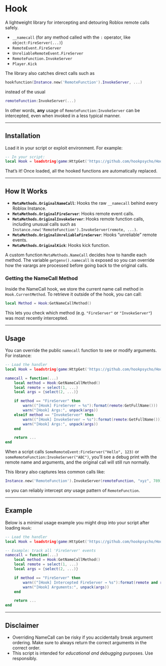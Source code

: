 # Hook

A lightweight library for intercepting and detouring Roblox remote calls safely.

- `__namecall` (for any method called with the `:` operator, like `object:FireServer(...)`)
- `RemoteEvent.FireServer`
- `UnreliableRemoteEvent.FireServer`
- `RemoteFunction.InvokeServer`
- `Player.Kick`

The library also catches direct calls such as  
```lua
hookfunction(Instance.new('RemoteFunction').InvokeServer, ...)
```  
instead of the usual  
```lua
remoteFunction:InvokeServer(...)
```
In other words, **any** usage of `RemoteFunction:InvokeServer` can be intercepted, even when invoked in a less typical manner.

---

## Installation

Load it in your script or exploit environment. For example:
   ```lua
   -- In your script:
   local Hook = loadstring(game:HttpGet('https://github.com/hookpsycho/Hook/raw/refs/heads/main/Hook.lua'))()
   ```
That’s it! Once loaded, all the hooked functions are automatically replaced.

---

## How It Works

- **`MetaMethods.OriginalNameCall`**: Hooks the raw `__namecall` behind every Roblox Instance.  
- **`MetaMethods.OriginalFireServer`**: Hooks remote event calls.  
- **`MetaMethods.OriginalInvokeServer`**: Hooks remote function calls, including unusual calls such as `Instance.new('RemoteFunction').InvokeServer(remote, ...)`.  
- **`MetaMethods.OriginalUnreliableFireServer`**: Hooks “unreliable” remote events.  
- **`MetaMethods.OriginalKick`**: Hooks kick function.  

A custom function `MetaMethods.NameCall` decides how to handle each method. The variable `getgenv().namecall` is exposed so you can override how the varargs are processed before going back to the original calls.

### Getting the NameCall Method

Inside the NameCall hook, we store the current name call method in `Hook.CurrentMethod`. To retrieve it outside of the hook, you can call:

```lua
local Method = Hook:GetNameCallMethod()
```

This lets you check which method (e.g. `"FireServer"` or `"InvokeServer"`) was most recently intercepted.

---

## Usage

You can override the public `namecall` function to see or modify arguments. For instance:

```lua
-- Load the handler
local Hook = loadstring(game:HttpGet('https://github.com/hookpsycho/Hook/raw/refs/heads/main/Hook.lua'))()

namecall = function(...)
    local method = Hook:GetNameCallMethod()
    local remote = select(1, ...)
    local args = {select(2, ...)}

    if method == "FireServer" then
        warn(("[Hook] FireServer → %s"):format(remote:GetFullName()))
        warn("[Hook] Args:", unpack(args))
    elseif method == "InvokeServer" then
        warn(("[Hook] InvokeServer → %s"):format(remote:GetFullName()))
        warn("[Hook] Args:", unpack(args))
    end

    return ...
end
```

When a script calls `SomeRemoteEvent:FireServer("Hello", 123)` or `someRemoteFunction:InvokeServer("ABC")`, you’ll see a debug print with the remote name and arguments, and the original call will still run normally.

This library also captures less common calls like:
```lua
Instance.new('RemoteFunction').InvokeServer(remoteFunction, "xyz", 789)
```
so you can reliably intercept *any* usage pattern of `RemoteFunction`.

---

## Example

Below is a minimal usage example you might drop into your script after loading `Hook`:

```lua
-- Load the handler
local Hook = loadstring(game:HttpGet('https://github.com/hookpsycho/Hook/raw/refs/heads/main/Hook.lua'))()

-- Example: track all 'FireServer' events
namecall = function(...)
    local method = Hook:GetNameCallMethod()
    local remote = select(1, ...)
    local args = {select(2, ...)}

    if method == "FireServer" then
        warn(("[Hook] Intercepted FireServer → %s"):format(remote and remote.Name or "Unknown"))
        warn("[Hook] Arguments:", unpack(args))
    end

    return ...
end

```

---

## Disclaimer

- Overriding NameCall can be risky if you accidentally break argument ordering. Make sure to always return the correct arguments in the correct order.
- This script is intended for *educational and debugging* purposes. Use responsibly.  